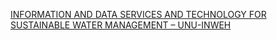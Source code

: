 [INFORMATION AND DATA SERVICES AND TECHNOLOGY FOR SUSTAINABLE WATER MANAGEMENT – UNU-INWEH](https://qi.tc/qi/117877)